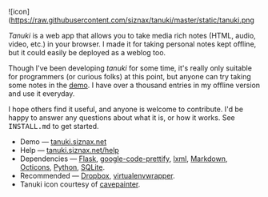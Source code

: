 ![icon](https://raw.githubusercontent.com/siznax/tanuki/master/static/tanuki.png

_Tanuki_ is a web app that allows you to take media rich notes (HTML,
audio, video, etc.) in your browser. I made it for taking personal
notes kept offline, but it could easily be deployed as a weblog too.

Though I've been developing _tanuki_ for some time, it's really only
suitable for programmers (or curious folks) at this point, but anyone
can try taking some notes in the [demo](http://tanuki.siznax.net/). I
have over a thousand entries in my offline version and use it
everyday. 

I hope others find it useful, and anyone is welcome to contribute. I'd
be happy to answer any questions about what it is, or how it
works. See <tt>INSTALL.md</tt> to get started. 

* Demo &mdash; [tanuki.siznax.net](http://tanuki.siznax.net/)
* Help &mdash; [tanuki.siznax.net/help](http://tanuki.siznax.net/help)
* Dependencies &mdash;
  [Flask](http://flask.pocoo.org/),
  [google-code-prettify](http://google-code-prettify.googlecode.com/),
  [lxml](http://lxml.de/),
  [Markdown](http://daringfireball.net/projects/markdown/),
  [Octicons](https://octicons.github.com/),
  [Python](https://python.org),
  [SQLite](http://www.sqlite.org/).
* Recommended &mdash;
  [Dropbox](https://www.dropbox.com/), 
  [virtualenvwrapper](http://virtualenvwrapper.readthedocs.org/).
* Tanuki icon courtesy of
[cavepainter](http://web.archive.org/web/*/http://artrelatedblog.wordpress.com/2012/08/06/new-pixel-art-avatar/). 
